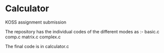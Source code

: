 # Calculator
KOSS assignment submission

The repository has the individual codes of the different modes as :-
basic.c
comp.c
matrix.c
complex.c

The final code is in calculator.c
